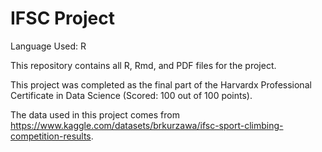 # IFSC Project

Language Used: R

This repository contains all R, Rmd, and PDF files for the project. 

This project was completed as the final part of the Harvardx Professional Certificate in Data Science (Scored: 100 out of 100 points). 

The data used in this project comes from https://www.kaggle.com/datasets/brkurzawa/ifsc-sport-climbing-competition-results.
